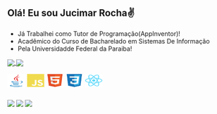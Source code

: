 ## Olá! Eu sou Jucimar Rocha✌️

- Já Trabalhei como Tutor de Programação(AppInventor)!
- Acadêmico do Curso de Bacharelado em Sistemas De Informação
- Pela Universidadde Federal da Paraiba!

<div>  
<a href="https://github.com/JucimarRocha">
  <img height=180em align="center" src="https://github-readme-stats.vercel.app/api?username=JucimarRocha&show_icons=false&theme=dark&include_all_commits=true&count_private=true"/>
</a>
  
<a href="https://github.com/JucimarRocha">
  <img height=180em align="center" src="https://github-readme-stats.vercel.app/api/top-langs?username=JucimarRocha&layout=compact&langs_cout=16&theme=dark" />
</a>
</div>


<div style="display: inline_block"><br>
  <img align="center" alt="Rafa-java" height="30" width="40" src="https://raw.githubusercontent.com/devicons/devicon/master/icons/java/java-original.svg">
  <img align="center" alt="Rafa-Js" height="30" width="40" src="https://raw.githubusercontent.com/devicons/devicon/master/icons/javascript/javascript-plain.svg">
  <img align="center" alt="Rafa-HTML" height="30" width="40" src="https://raw.githubusercontent.com/devicons/devicon/master/icons/html5/html5-original.svg">
  <img align="center" alt="Rafa-css3" height="30" width="40" src="https://raw.githubusercontent.com/devicons/devicon/master/icons/css3/css3-original.svg">
  <img align="center" alt="Rafa-React" height="30" width="40" src="https://raw.githubusercontent.com/devicons/devicon/master/icons/react/react-original.svg">
</div>

  ##


<div>
  <a href="https://instagram.com/jucimar_rocha" target="_blank"><img src="https://img.shields.io/badge/-Instagram-%23E4405F?style=for-the-badge&logo=instagram&logoColor=white" target="_blank"></a>
 <a href="https://discord.gg/" target="_blank"><img src="https://img.shields.io/badge/Discord-7289DA?style=for-the-badge&logo=discord&logoColor=white" target="_blank"></a> 
 <a href="https://www.linkedin.com/in/jucimar-rocha-de-amorim-pcd-6b6164230" target="_blank"><img src="https://img.shields.io/badge/-LinkedIn-%230077B5?style=for-the-badge&logo=linkedin&logoColor=white" target="_blank"></a> 
</div>

